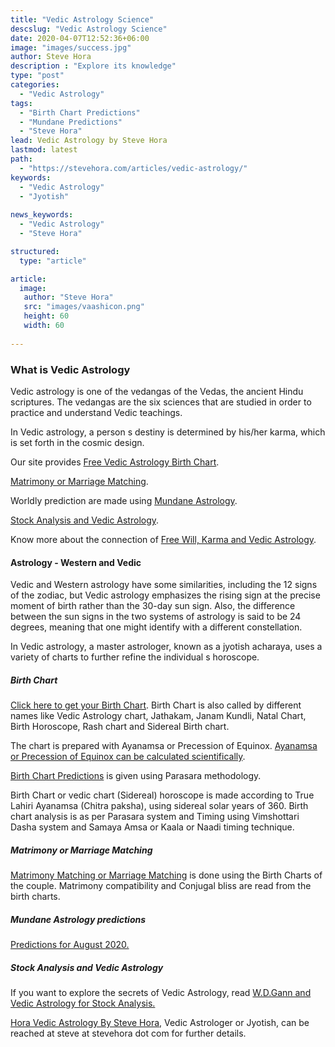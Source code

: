 ```yaml
---
title: "Vedic Astrology Science"
descslug: "Vedic Astrology Science"
date: 2020-04-07T12:52:36+06:00
image: "images/success.jpg"
author: Steve Hora
description : "Explore its knowledge"
type: "post"
categories: 
  - "Vedic Astrology"
tags:
  - "Birth Chart Predictions"
  - "Mundane Predictions"
  - "Steve Hora"
lead: Vedic Astrology by Steve Hora
lastmod: latest 
path:
  - "https://stevehora.com/articles/vedic-astrology/"
keywords:
  - "Vedic Astrology"
  - "Jyotish"
  
news_keywords:
  - "Vedic Astrology"
  - "Steve Hora"

structured:
  type: "article"

article:
  image:
   author: "Steve Hora"
   src: "images/vaashicon.png"
   height: 60
   width: 60
  
---
```


### What is Vedic Astrology

Vedic astrology is one of the vedangas of the Vedas, the ancient Hindu scriptures. The vedangas are the six sciences that are studied in order to practice and understand Vedic teachings.

In Vedic astrology, a person s destiny is determined by his/her karma, which is set forth in the cosmic design.

Our site provides [Free Vedic Astrology Birth Chart](#birth-chart).

[Matrimony or Marriage Matching](#matrimony-or-marriage-matching).

Worldly prediction are made using [Mundane Astrology](#mundane-astrology-predictions).

[Stock Analysis and Vedic Astrology](#stock-analysis-and-vedic-astrology).

Know more about the connection of [Free Will, Karma and Vedic Astrology](/articles/karma-and-astrology/).

#### Astrology - Western and Vedic

Vedic and Western astrology have some similarities, including the 12 signs of the zodiac, but Vedic astrology emphasizes the rising sign at the precise moment of birth rather than the 30-day sun sign. Also, the difference between the sun signs in the two systems of astrology is said to be 24 degrees, meaning that one might identify with a different constellation.

In Vedic astrology, a master astrologer, known as a jyotish acharaya, uses a variety of charts to further refine the individual s horoscope.

##### Birth Chart

[Click here to get your Birth Chart](/calculate-your-vedic-astrology-chart/).
Birth Chart is also called by different names like Vedic Astrology chart, Jathakam, Janam Kundli, Natal Chart, Birth Horoscope, Rash chart and Sidereal Birth chart.

The chart is prepared with Ayanamsa or Precession of Equinox. [Ayanamsa or Precession of Equinox can be calculated scientifically](/articles/ayanamsa).

[Birth Chart Predictions](/articles/birth-chart/) is given using Parasara methodology.

Birth Chart or vedic chart (Sidereal) horoscope is made according to True Lahiri Ayanamsa (Chitra paksha), using sidereal solar years of 360.
Birth chart analysis is as per Parasara system and Timing using Vimshottari Dasha system and Samaya Amsa or Kaala or Naadi timing technique.

##### Matrimony or Marriage Matching

[Matrimony Matching or Marriage Matching](/articles/marriage-compatibility/) is done using the Birth Charts of the couple. Matrimony compatibility and Conjugal bliss are read from the birth charts.

##### Mundane Astrology predictions

[Predictions for August 2020.](/articles/august-2020/)

##### Stock Analysis and Vedic Astrology

If you want to explore the secrets of Vedic Astrology, read [W.D.Gann and Vedic Astrology for Stock Analysis.](/articles/gann-w-d/)

[Hora Vedic Astrology By Steve Hora](/steve-hora/), Vedic Astrologer or Jyotish, can be reached at  steve at stevehora dot com  for further details.
